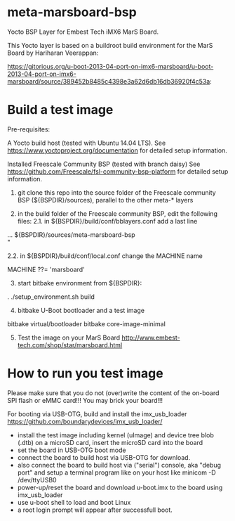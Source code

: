 meta-marsboard-bsp
==================

Yocto BSP Layer for Embest Tech iMX6 MarS Board.

This Yocto layer is based on a buildroot build environment
for the MarS Board by Hariharan Veerappan:

https://gitorious.org/u-boot-2013-04-port-on-imx6-marsboard/u-boot-2013-04-port-on-imx6-marsboard/source/389452b8485c4398e3a62d6db16db36920f4c53a:


Build a test image
==================

Pre-requisites:

A Yocto build host (tested with Ubuntu 14.04 LTS).
See https://www.yoctoproject.org/documentation 
for detailed setup information.

Installed Freescale Community BSP (tested with branch daisy) 
See https://github.com/Freescale/fsl-community-bsp-platform
for detailed setup information.

1. git clone this repo into the source folder of the Freescale
community BSP (${BSPDIR}/sources), parallel to the other meta-* layers

2. in the build folder of the Freescale community BSP, edit the following files:
2.1. in ${BSPDIR}/build/conf/bblayers.conf add a last line 

  ...
  ${BSPDIR}/sources/meta-marsboard-bsp \
"

2.2. in ${BSPDIR}/build/conf/local.conf change the MACHINE name

  MACHINE ??= 'marsboard'

3. start bitbake environment from ${BSPDIR}:

  . ./setup_environment.sh build

4. bitbake U-Boot bootloader and a test image

  bitbake virtual/bootloader
  bitbake core-image-minimal

5. Test the image on your MarS Board 
  http://www.embest-tech.com/shop/star/marsboard.html

How to run you test image
=========================

Please make sure that you do not (over)write the content of the
on-board SPI flash or eMMC card!!! You may brick your board!!!

For booting via USB-OTG, build and install the imx_usb_loader 
  https://github.com/boundarydevices/imx_usb_loader/

- install the test image including kernel (uImage) and device tree blob (.dtb)
  on a microSD card, insert the microSD card into the board
- set the board in USB-OTG boot mode
- connect the board to build host via USB-OTG for download.
- also connect the board to build host via ("serial") console, aka "debug port"
  and setup a terminal program like on your host like minicom -D /dev/ttyUSB0
- power-up/reset the board and download u-boot.imx to the board using imx_usb_loader
- use u-boot shell to load and boot Linux
- a root login prompt will appear after successfull boot.

